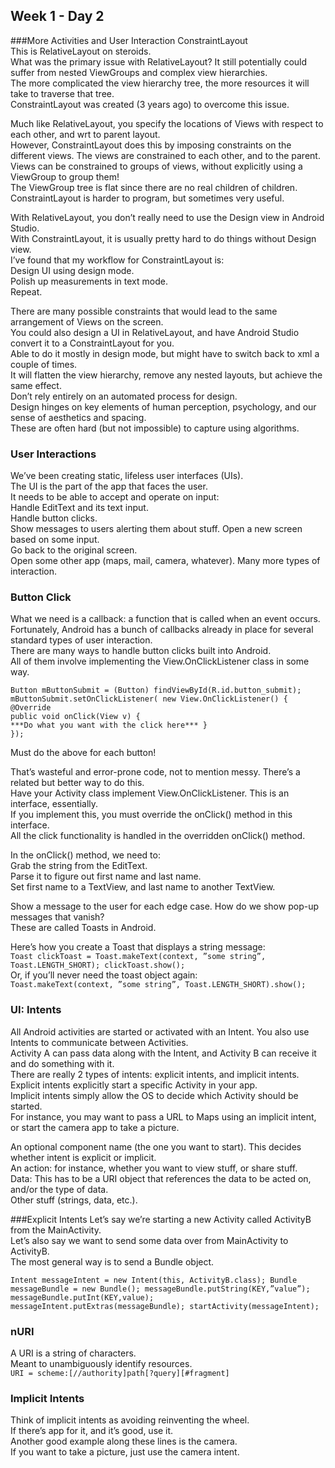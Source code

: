 ## Week 1 - Day 2
###More Activities and User Interaction
ConstraintLayout  
This is RelativeLayout on steroids.  
What was the primary issue with RelativeLayout? It still potentially could suffer from nested ViewGroups and complex view hierarchies.  
The more complicated the view hierarchy tree, the more resources it will take to traverse that tree.  
ConstraintLayout was created (3 years ago) to overcome this issue.

Much like RelativeLayout, you specify the locations of Views with respect to each other, and wrt to parent layout.  
However, ConstraintLayout does this by imposing constraints on the different views.
The views are constrained to each other, and to the parent.  
Views can be constrained to groups of views, without explicitly using a ViewGroup to group them!  
The ViewGroup tree is flat since there are no real children of children.  
ConstraintLayout is harder to program, but sometimes very useful.

With RelativeLayout, you don’t really need to use the Design view in Android Studio.  
With ConstraintLayout, it is usually pretty hard to do things without Design view.  
I’ve found that my workflow for ConstraintLayout is:  
Design UI using design mode.  
Polish up measurements in text mode.  
Repeat.

There are many possible constraints that would lead to the same arrangement of Views on the screen.  
You could also design a UI in RelativeLayout, and have Android Studio convert it to a ConstraintLayout for you.  
Able to do it mostly in design mode, but might have to switch back to xml a couple of times.  
It will flatten the view hierarchy, remove any nested layouts, but achieve the same effect.  
Don’t rely entirely on an automated process for design.  
Design hinges on key elements of human perception, psychology, and our sense of aesthetics and spacing.  
These are often hard (but not impossible) to capture using algorithms.

### User Interactions
We’ve been creating static, lifeless user interfaces (UIs).  
The UI is the part of the app that faces the user.  
It needs to be able to accept and operate on input:  
Handle EditText and its text input.  
Handle button clicks.  
Show messages to users alerting them about stuff. Open a new screen based on some input.  
Go back to the original screen.  
Open some other app (maps, mail, camera, whatever). Many more types of interaction.

### Button Click
What we need is a callback: a function that is called when an event occurs.  
Fortunately, Android has a bunch of callbacks already in place for several standard types of user interaction.  
There are many ways to handle button clicks built into Android.  
All of them involve implementing the View.OnClickListener class in some way.

```
Button mButtonSubmit = (Button) findViewById(R.id.button_submit); mButtonSubmit.setOnClickListener( new View.OnClickListener() {
@Override
public void onClick(View v) {
***Do what you want with the click here*** }
});
```

Must do the above for each button!

That’s wasteful and error-prone code, not to mention messy. There’s a related but better way to do this.  
Have your Activity class implement View.OnClickListener. This is an interface, essentially.  
If you implement this, you must override the onClick() method in this interface.  
All the click functionality is handled in the overridden onClick() method.

In the onClick() method, we need to:  
Grab the string from the EditText.  
Parse it to figure out first name and last name.  
Set first name to a TextView, and last name to another TextView.  

Show a message to the user for each edge case. How do we show pop-up messages that vanish?  
These are called Toasts in Android.

Here’s how you create a Toast that displays a string message:  
`Toast clickToast = Toast.makeText(context, ”some string”, Toast.LENGTH_SHORT); clickToast.show();`  
Or, if you’ll never need the toast object again:  
`Toast.makeText(context, ”some string”, Toast.LENGTH_SHORT).show();`

### UI: Intents
All Android activities are started or activated with an Intent. You also use Intents to communicate between Activities.  
Activity A can pass data along with the Intent, and Activity B can receive it and do something with it.  
There are really 2 types of intents: explicit intents, and implicit intents.  
Explicit intents explicitly start a specific Activity in your app.  
Implicit intents simply allow the OS to decide which Activity should be started.  
For instance, you may want to pass a URL to Maps using an implicit intent, or start the camera app to take a picture.

An optional component name (the one you want to start). This decides whether intent is explicit or implicit.  
An action: for instance, whether you want to view stuff, or share stuff.  
Data: This has to be a URI object that references the data to be acted on, and/or the type of data.  
Other stuff (strings, data, etc.).

###Explicit Intents
Let’s say we’re starting a new Activity called ActivityB from the MainActivity.  
Let’s also say we want to send some data over from MainActivity to ActivityB.  
The most general way is to send a Bundle object.

```
Intent messageIntent = new Intent(this, ActivityB.class); Bundle messageBundle = new Bundle(); messageBundle.putString(KEY,”value”); messageBundle.putInt(KEY,value); messageIntent.putExtras(messageBundle); startActivity(messageIntent);
```

### nURI
A URI is a string of characters.  
Meant to unambiguously identify resources.  
`URI = scheme:[//authority]path[?query][#fragment]`

### Implicit Intents
Think of implicit intents as avoiding reinventing the wheel.  
If there’s app for it, and it’s good, use it.  
Another good example along these lines is the camera.  
If you want to take a picture, just use the camera intent.  